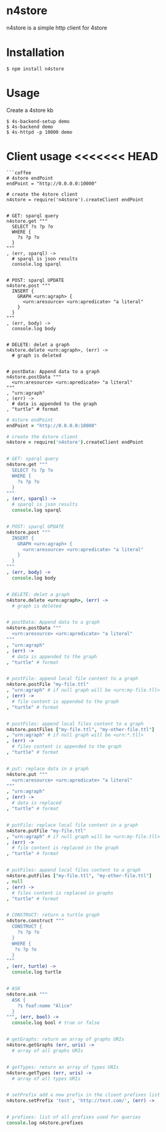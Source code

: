 


# n4store

n4store is a simple http client for 4store

# Installation 

    $ npm install n4store

# Usage 

Create a 4store kb 

    $ 4s-backend-setup demo
    $ 4s-backend demo
    $ 4s-httpd -p 10000 demo

Client usage 
<<<<<<< HEAD
=======
    ```coffee
    # 4store endPoint
    endPoint = "http://0.0.0.0:10000"

    # create the 4store client
    n4store = require('n4store').createClient endPoint
    
    
    # GET: sparql query
    n4store.get """
      SELECT ?s ?p ?o 
      WHERE {
        ?s ?p ?o
      }
    """
    , (err, sparql) ->
      # sparql is json results
      console.log sparql


    # POST: sparql UPDATE
    n4store.post """
      INSERT {
        GRAPH <urn:agraph> {
          <urn:aresource> <urn:apredicate> "a literal"
        }
      }
    """
    , (err, body) ->
      console.log body


    # DELETE: delet a graph
    n4store.delete <urn:agraph>, (err) ->
      # graph is deleted


    # postData: Append data to a graph
    n4store.postData """
      <urn:aresource> <urn:apredicate> "a literal"
    """
    , "urn:agraph"
    , (err) ->
      # data is appended to the graph
    , "turtle" # format

```coffeescript
# 4store endPoint
endPoint = "http://0.0.0.0:10000"

# create the 4store client
n4store = require('n4store').createClient endPoint


# GET: sparql query
n4store.get """
  SELECT ?s ?p ?o 
  WHERE {
    ?s ?p ?o
  }
"""
, (err, sparql) ->
  # sparql is json results
  console.log sparql


# POST: sparql UPDATE
n4store.post """
  INSERT {
    GRAPH <urn:agraph> {
      <urn:aresource> <urn:apredicate> "a literal"
    }
  }
"""
, (err, body) ->
  console.log body


# DELETE: delet a graph
n4store.delete <urn:agraph>, (err) ->
  # graph is deleted


# postData: Append data to a graph
n4store.postData """
  <urn:aresource> <urn:apredicate> "a literal"
"""
, "urn:agraph"
, (err) ->
  # data is appended to the graph
, "turtle" # format


# postFile: append local file content to a graph
n4store.postFile "my-file.ttl"
, "urn:agraph" # if null graph will be <urn:my-file.tll>
, (err) ->
  # file content is appended to the graph
, "turtle" # format


# postFiles: append local files content to a graph
n4store.postFiles ["my-file.ttl", "my-other-file.ttl"]
, "urn:agraph" # if null graph will be <urn:*.tll>
, (err) ->
  # files content is appended to the graph
, "turtle" # format


# put: replace data in a graph
n4store.put """
  <urn:aresource> <urn:apredicate> "a literal"
"""
, "urn:agraph"
, (err) ->
  # data is replaced
, "turtle" # format


# putFile: replace local file content in a graph
n4store.putFile "my-file.ttl"
, "urn:agraph" # if null graph will be <urn:my-file.tll>
, (err) ->
  # file content is replaced in the graph
, "turtle" # format


# putFiles: append local files content to a graph
n4store.putFiles ["my-file.ttl", "my-other-file.ttl"]
, null
, (err) ->
  # files content is replaced in graphs
, "turtle" # format


# CONSTRUCT: return a turtle graph
n4store.construct """
  CONSTRUCT {
    ?s ?p ?o
  }
  WHERE {
   ?s ?p ?o 
  }
"""
, (err, turtle) ->
  console.log turtle


# ASK
n4store.ask """
  ASK {
    ?s foaf:name "Alice"
  }
""", (err, bool) ->
  console.log bool # true or false


# getGraphs: return an array of graphs URIs
n4store.getGraphs (err, uris) ->
  # array of all graphs URIs


# getTypes: return an array of types URIs
n4store.getTypes (err, uris) ->
  # array of all types URIs


# setPrefix add a new prefix in the client prefixes list
n4store.setPrefix 'test', 'http://test.com/', (err) ->


# prefixes: list of all prefixes used for queries
console.log n4store.prefixes 
```

